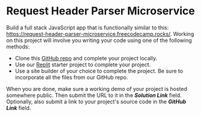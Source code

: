 # Request Header Parser Microservice

Build a full stack JavaScript app that is functionally similar to this: https://request-header-parser-microservice.freecodecamp.rocks/. Working on this project will involve you writing your code using one of the following methods:

- Clone this [GitHub repo](https://github.com/freeCodeCamp/boilerplate-project-headerparser/) and complete your project locally.
- Use our [Replit](https://replit.com/github/freeCodeCamp/boilerplate-project-headerparser) starter project to complete your project.
- Use a site builder of your choice to complete the project. Be sure to incorporate all the files from our GitHub repo.

When you are done, make sure a working demo of your project is hosted somewhere public. Then submit the URL to it in the _**Solution Link**_ field. Optionally, also submit a link to your project's source code in the _**GitHub Link**_ field.
